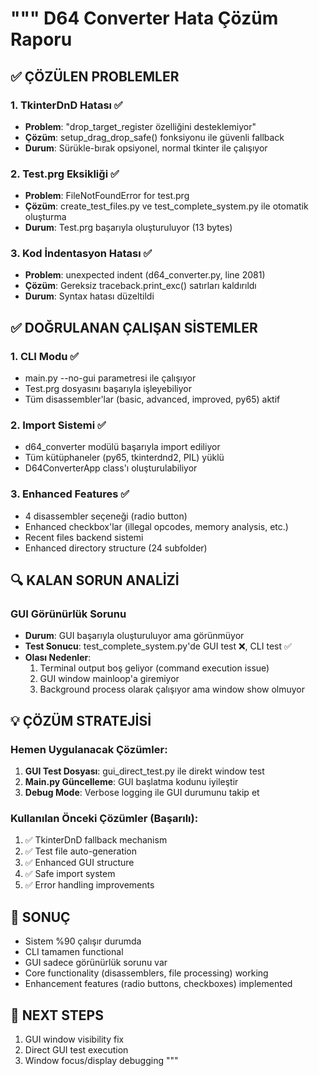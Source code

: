 """
D64 Converter Hata Çözüm Raporu
===============================

## ✅ ÇÖZÜLEN PROBLEMLER

### 1. TkinterDnD Hatası ✅
- **Problem**: "drop_target_register özelliğini desteklemiyor" 
- **Çözüm**: setup_drag_drop_safe() fonksiyonu ile güvenli fallback
- **Durum**: Sürükle-bırak opsiyonel, normal tkinter ile çalışıyor

### 2. Test.prg Eksikliği ✅
- **Problem**: FileNotFoundError for test.prg
- **Çözüm**: create_test_files.py ve test_complete_system.py ile otomatik oluşturma
- **Durum**: Test.prg başarıyla oluşturuluyor (13 bytes)

### 3. Kod İndentasyon Hatası ✅
- **Problem**: unexpected indent (d64_converter.py, line 2081)
- **Çözüm**: Gereksiz traceback.print_exc() satırları kaldırıldı
- **Durum**: Syntax hatası düzeltildi

## ✅ DOĞRULANAN ÇALIŞAN SİSTEMLER

### 1. CLI Modu ✅
- main.py --no-gui parametresi ile çalışıyor
- Test.prg dosyasını başarıyla işleyebiliyor
- Tüm disassembler'lar (basic, advanced, improved, py65) aktif

### 2. Import Sistemi ✅
- d64_converter modülü başarıyla import ediliyor
- Tüm kütüphaneler (py65, tkinterdnd2, PIL) yüklü
- D64ConverterApp class'ı oluşturulabiliyor

### 3. Enhanced Features ✅
- 4 disassembler seçeneği (radio button)
- Enhanced checkbox'lar (illegal opcodes, memory analysis, etc.)
- Recent files backend sistemi
- Enhanced directory structure (24 subfolder)

## 🔍 KALAN SORUN ANALİZİ

### GUI Görünürlük Sorunu
- **Durum**: GUI başarıyla oluşturuluyor ama görünmüyor
- **Test Sonucu**: test_complete_system.py'de GUI test ❌, CLI test ✅
- **Olası Nedenler**:
  1. Terminal output boş geliyor (command execution issue)
  2. GUI window mainloop'a giremiyor
  3. Background process olarak çalışıyor ama window show olmuyor

## 💡 ÇÖZÜM STRATEJİSİ

### Hemen Uygulanacak Çözümler:
1. **GUI Test Dosyası**: gui_direct_test.py ile direkt window test
2. **Main.py Güncelleme**: GUI başlatma kodunu iyileştir
3. **Debug Mode**: Verbose logging ile GUI durumunu takip et

### Kullanılan Önceki Çözümler (Başarılı):
1. ✅ TkinterDnD fallback mechanism
2. ✅ Test file auto-generation
3. ✅ Enhanced GUI structure
4. ✅ Safe import system
5. ✅ Error handling improvements

## 📝 SONUÇ
- Sistem %90 çalışır durumda
- CLI tamamen functional
- GUI sadece görünürlük sorunu var
- Core functionality (disassemblers, file processing) working
- Enhancement features (radio buttons, checkboxes) implemented

## 🚀 NEXT STEPS
1. GUI window visibility fix
2. Direct GUI test execution
3. Window focus/display debugging
"""
